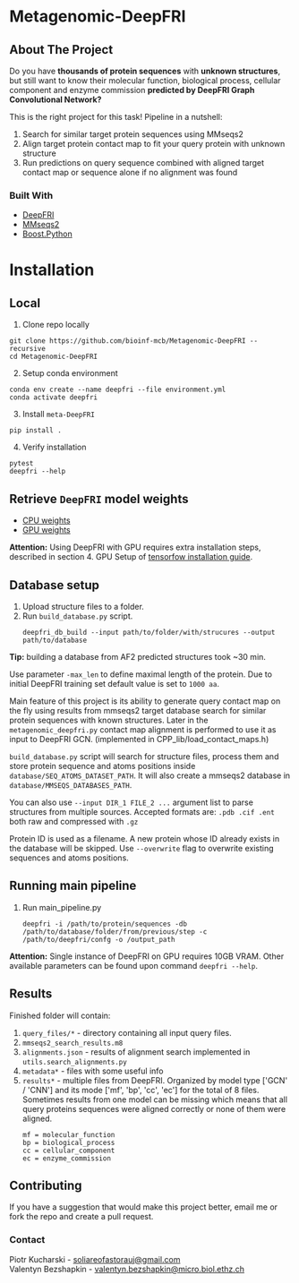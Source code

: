 # Metagenomic-DeepFRI

## About The Project
Do you have **thousands of protein sequences** with **unknown structures**, but still want to know their
molecular function, biological process, cellular component and enzyme commission **predicted by DeepFRI Graph Convolutional Network?**

This is the right project for this task! Pipeline in a nutshell:
1. Search for similar target protein sequences using MMseqs2
2. Align target protein contact map to fit your query protein with unknown structure
3. Run predictions on query sequence combined with aligned target contact map or sequence alone if no alignment was found

### Built With

* [DeepFRI](https://github.com/SoliareofAstora/DeepFRI)
* [MMseqs2](https://github.com/soedinglab/MMseqs2)
* [Boost.Python](https://www.boost.org/doc/libs/1_75_0/libs/python/doc/html/index.html)

# Installation
## Local

1. Clone repo locally
```{code-block} bash
git clone https://github.com/bioinf-mcb/Metagenomic-DeepFRI --recursive
cd Metagenomic-DeepFRI
```
2. Setup conda environment
```{code-block} bash
conda env create --name deepfri --file environment.yml
conda activate deepfri
```
3. Install `meta-DeepFRI`
```{code-block} bash
pip install .
```
4. Verify installation
```{code-block} bash
pytest
deepfri --help
```

## Retrieve `DeepFRI` model weights

- [CPU weights](https://users.flatironinstitute.org/~renfrew/DeepFRI_data/newest_trained_models.tar.gz)
- [GPU weights](https://users.flatironinstitute.org/~renfrew/DeepFRI_data/trained_models.tar.gz)

**Attention:** Using DeepFRI with GPU requires extra installation steps, described in section 4. GPU Setup of [tensorfow installation guide](https://www.tensorflow.org/install/pip).
## Database setup

1. Upload structure files to a folder.
2. Run `build_database.py` script.
   ```
   deepfri_db_build --input path/to/folder/with/strucures --output path/to/database
   ```
**Tip:** building a database from AF2 predicted structures took ~30 min.

Use parameter `-max_len` to define maximal length of the protein. Due to initial DeepFRI training set
default value is set to `1000 aa`.

Main feature of this project is its ability to generate query contact map on the fly
using results from mmseqs2 target database search for similar protein sequences with known structures.
Later in the `metagenomic_deepfri.py` contact map alignment is performed to use it as input to DeepFRI GCN.
(implemented in CPP_lib/load_contact_maps.h)

`build_database.py` script will search for structure files,
process them and store protein sequence and atoms positions inside `database/SEQ_ATOMS_DATASET_PATH`.
It will also create a mmseqs2 database in `database/MMSEQS_DATABASES_PATH`.

You can also use `--input DIR_1 FILE_2 ...` argument list to parse structures from multiple sources.
Accepted formats are: `.pdb .cif .ent` both raw and compressed with `.gz`

Protein ID is used as a filename. A new protein whose ID already exists in the database will be skipped.
Use `--overwrite` flag to overwrite existing sequences and atoms positions.

## Running main pipeline

1. Run main_pipeline.py
   ```
   deepfri -i /path/to/protein/sequences -db /path/to/database/folder/from/previous/step -c /path/to/deepfri/confg -o /output_path
   ```
**Attention:** Single instance of DeepFRI on GPU requires 10GB VRAM.
Other available parameters can be found upon command `deepfri --help`.

## Results
Finished folder will contain:
1. `query_files/*` - directory containing all input query files.
2. `mmseqs2_search_results.m8`
3. `alignments.json` - results of alignment search implemented in `utils.search_alignments.py`
4. `metadata*` - files with some useful info
5. `results*` - multiple files from DeepFRI. Organized by model type ['GCN' / 'CNN'] and its mode ['mf', 'bp', 'cc', 'ec'] for the total of 8 files.
Sometimes results from one model can be missing which means that all query proteins sequences were aligned correctly or none of them were aligned.
   ```
   mf = molecular_function
   bp = biological_process
   cc = cellular_component
   ec = enzyme_commission
   ```

## Contributing

If you have a suggestion that would make this project better, email me or fork the repo and create a pull request.

### Contact

Piotr Kucharski - soliareofastorauj@gmail.com \
Valentyn Bezshapkin - valentyn.bezshapkin@micro.biol.ethz.ch
